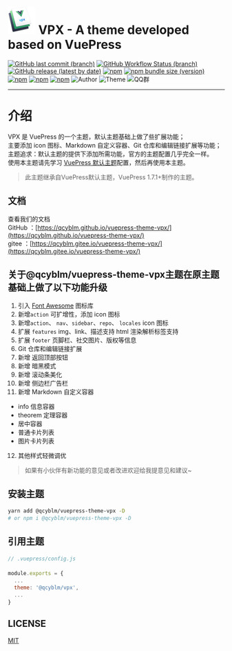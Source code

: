# ![Logo](src/.vuepress/public/assets/img/logo.png) VPX - A theme developed based on VuePress

[![GitHub last commit (branch)](https://img.shields.io/github/last-commit/qcyblm/vuepress-theme-vpx/master)](https://github.com/qcyblm/vuepress-theme-vpx/commits/master)
[![GitHub Workflow Status (branch)](https://img.shields.io/github/workflow/status/qcyblm/vuepress-theme-vpx/vuepress-deploy/master)](https://github.com/qcyblm/vuepress-theme-vpx/actions)
[![GitHub release (latest by date)](https://img.shields.io/github/v/release/qcyblm/vuepress-theme-vpx)](https://github.com/qcyblm/vuepress-theme-vpx/releases/latest)
[![npm](https://img.shields.io/npm/v/@qcyblm/vuepress-theme-vpx)](https://www.npmjs.com/package/@qcyblm/vuepress-theme-vpx)
[![npm bundle size (version)](https://img.shields.io/bundlephobia/minzip/@qcyblm/vuepress-theme-vpx/latest)](https://www.npmjs.com/package/@qcyblm/vuepress-theme-vpx)
[![npm](https://img.shields.io/npm/dm/@qcyblm/vuepress-theme-vpx)](https://www.npmjs.com/package/@qcyblm/vuepress-theme-vpx)
[![npm](https://img.shields.io/npm/dt/@qcyblm/vuepress-theme-vpx)](https://www.npmjs.com/package/@qcyblm/vuepress-theme-vpx)
[![npm](https://img.shields.io/npm/l/@qcyblm/vuepress-theme-vpx)](/LICENSE)
![Author](https://img.shields.io/badge/Author-qcyblm-red)
![Theme](https://img.shields.io/badge/Theme-@qcyblm/vuepress-%2dtheme-%2dvpx-red)
![QQ群](https://img.shields.io/badge/QQ群-984339883-red)

------------------

# 介绍
VPX 是 VuePress 的一个主题，默认主题基础上做了些扩展功能；  
主要添加 icon 图标、Markdown 自定义容器、Git 仓库和编辑链接扩展等功能；  
主题追求：默认主题的提供下添加所需功能，官方的主题配置几乎完全一样。  
使用本主题请先学习 [VuePress 默认主题](https://www.vuepress.cn/theme/default-theme-config.html)配置，然后再使用本主题。
> 此主题继承自VuePress默认主题，VuePress 1.7.1+制作的主题。

## 文档
查看我们的文档  
GitHub ：[https://qcyblm.github.io/vuepress-theme-vpx/](https://qcyblm.github.io/vuepress-theme-vpx/)  
gitee ：[https://qcyblm.gitee.io/vuepress-theme-vpx/](https://qcyblm.gitee.io/vuepress-theme-vpx/)

## 关于@qcyblm/vuepress-theme-vpx主题在原主题基础上做了以下功能升级
1. 引入 [Font Awesome](http://www.fontawesome.com.cn/faicons/) 图标库
2. 新增`action` 可扩增性，添加 icon 图标
3. 新增`action`、 `nav`、`sidebar`、`repo`、 `locales` icon 图标
4. 扩展 `features` img、link、描述支持 html 渲染解析标签支持
5. 扩展 `footer` 页脚栏、社交图片、版权等信息
6. Git 仓库和编辑链接扩展
7. 新增 返回顶部按钮
8. 新增 暗黑模式
9. 新增 滚动条美化
10. 新增 侧边栏广告栏
11. 新增 Markdown 自定义容器
  - info 信息容器
  - theorem 定理容器
  - 居中容器
  - 普通卡片列表
  - 图片卡片列表
12. 其他样式轻微调优

> 如果有小伙伴有新功能的意见或者改进欢迎给我提意见和建议~

## 安装主题
``` sh
yarn add @qcyblm/vuepress-theme-vpx -D
# or npm i @qcyblm/vuepress-theme-vpx -D
```
## 引用主题
``` js
// .vuepress/config.js

module.exports = {
  ...
  theme: '@qcyblm/vpx',
  ...
}
```

## LICENSE
[MIT](/LICENSE)
